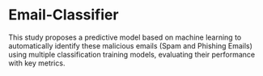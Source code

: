 # Email-Classifier
This study proposes a predictive model based on machine learning to automatically identify these malicious emails (Spam and Phishing Emails) using multiple classification training models, evaluating their performance with key metrics.
